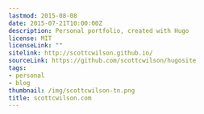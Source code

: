 ```yaml
---
lastmod: 2015-08-08
date: 2015-07-21T10:00:00Z
description: Personal portfolio, created with Hugo
license: MIT
licenseLink: ""
sitelink: http://scottcwilson.github.io/
sourceLink: https://github.com/scottcwilson/hugosite
tags:
- personal
- blog
thumbnail: /img/scottcwilson-tn.png
title: scottcwilson.com
---
```


